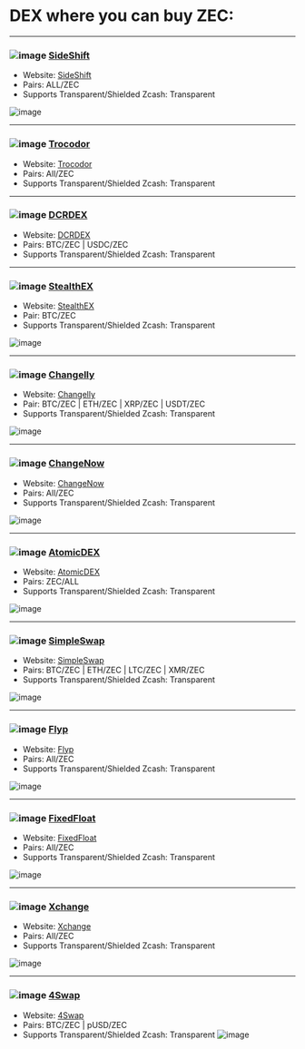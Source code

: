# DEX where you can buy ZEC: 

---


### ![image](https://github.com/ManyRios/zechub/assets/34518489/6556c74e-f86c-452d-9f71-090d02af86fb) [SideShift](https://sideshift.ai/usdcpolygon/zec)

* Website: [SideShift](https://sideshift.ai/usdcpolygon/zec)
* Pairs: ALL/ZEC
* Supports Transparent/Shielded Zcash: Transparent

![image](https://github.com/ManyRios/zechub/assets/34518489/df4d01be-b7e4-4e3d-ba1d-a65682fdc2bc)

---

### ![image](https://i.ibb.co/rbxrjFP/image-2023-09-05-202420036.png) [Trocodor](https://trocador.app/en/)

* Website: [Trocodor](https://trocador.app)
* Pairs: All/ZEC
* Supports Transparent/Shielded Zcash: Transparent

--- 

### ![image](https://i.ibb.co/Px2BbMH/image-2023-09-18-184017404.png) [DCRDEX](https://dex.decred.org)

* Website: [DCRDEX](https://dex.decred.org)
* Pairs: BTC/ZEC | USDC/ZEC
* Supports Transparent/Shielded Zcash: Transparent

--- 
### ![image](https://github.com/ManyRios/zechub/assets/34518489/6d2f987e-1a14-46fe-8734-c3da8d563db6) [StealthEX](https://stealthex.io/?to=zec)

* Website: [StealthEX](https://stealthex.io/?to=zec)
* Pair: BTC/ZEC
* Supports Transparent/Shielded Zcash: Transparent

![image](https://github.com/ManyRios/zechub/assets/34518489/e8f622c5-471e-4659-a75f-533134a0346f)

--- 

### ![image](https://github.com/ManyRios/zechub/assets/34518489/e22bad6f-d59f-4e4d-a450-b367c8c1f02a) [Changelly](https://changelly.com/) 

* Website: [Changelly](https://changelly.com/)
* Pair: BTC/ZEC | ETH/ZEC | XRP/ZEC | USDT/ZEC 
* Supports Transparent/Shielded Zcash: Transparent

![image](https://github.com/ManyRios/zechub/assets/34518489/14e78c60-b588-4a53-8465-4398dd4eca21)

---

### ![image](https://github.com/ManyRios/zechub/assets/34518489/bb26cfbc-b6e7-4c1f-b7b5-18980d0701a1) [ChangeNow](https://changenow.io/?from=usdterc20&to=zec) 

* Website: [ChangeNow](https://changenow.io/?from=usdterc20&to=zec)
* Pairs: All/ZEC
* Supports Transparent/Shielded Zcash: Transparent

![image](https://github.com/ManyRios/zechub/assets/34518489/f8838b07-8897-480a-8ac6-a861e82b93f9)

--- 

### ![image](https://github.com/ManyRios/zechub/assets/34518489/2a71fced-8524-4344-b231-7982806bb435) [AtomicDEX](https://app.atomicdex.io/#/dex) 

* Website: [AtomicDEX](https://app.atomicdex.io/#/dex)
* Pairs: ZEC/ALL
* Supports Transparent/Shielded Zcash: Transparent

![image](https://github.com/ManyRios/zechub/assets/34518489/9e0bd6cf-1ceb-4871-bd2a-8878c0f9aac2)

--- 

### ![image](https://github.com/ManyRios/zechub/assets/34518489/2caa5808-9131-4e0b-8c5a-17c97537b008) [SimpleSwap](https://simpleswap.io/?to=zec)

* Website: [SimpleSwap](https://simpleswap.io/?to=zec)
* Pairs: BTC/ZEC | ETH/ZEC | LTC/ZEC | XMR/ZEC
* Supports Transparent/Shielded Zcash: Transparent

![image](https://github.com/ManyRios/zechub/assets/34518489/4fb8bdf4-a55e-4db3-b41a-a0331ec1841c)

--- 

### ![image](https://github.com/ManyRios/zechub/assets/34518489/70ed2ea5-8e2f-4a0a-b68e-22ff245e6104) [Flyp]([Flyp](https://flyp.me/en/#/)https://flyp.me/en/#/)

* Website: [Flyp]([Flyp](https://flyp.me/en/#/)https://flyp.me/en/#/)
* Pairs: All/ZEC
* Supports Transparent/Shielded Zcash: Transparent

![image](https://github.com/ManyRios/zechub/assets/34518489/95fd9b9a-8578-4f98-a11f-f6c649d69103)

--- 

### ![image](https://github.com/ManyRios/zechub/assets/34518489/3186b4db-fd08-462f-b70e-2dcbc46c7ca1) [FixedFloat](https://fixedfloat.com/en/)

* Website: [FixedFloat](https://fixedfloat.com/en/)
* Pairs: All/ZEC
* Supports Transparent/Shielded Zcash: Transparent

![image](https://github.com/ManyRios/zechub/assets/34518489/0e1a9803-2ec6-4d55-90de-a5998b5abbc6)

--- 

### ![image](https://github.com/ManyRios/zechub/assets/34518489/16d21359-7dce-4909-921a-31670b6d3cd2) [Xchange](https://xchange.me/)

* Website: [Xchange](https://xchange.me/)
* Pairs: All/ZEC
* Supports Transparent/Shielded Zcash: Transparent

![image](https://github.com/ManyRios/zechub/assets/34518489/3ebfb62f-b92a-41c1-8ff3-617e824cc019)

---

### ![image](https://github.com/ManyRios/zechub/assets/34518489/5754fd39-c976-45ce-a168-42dfa00ad9a6) [4Swap](https://app.4swap.org/#/swap?input=c6d0c728-2624-429b-8e0d-d9d19b6592fa&output=c996abc9-d94e-4494-b1cf-2a3fd3ac5714)

* Website: [4Swap](https://app.4swap.org/#/swap?input=c6d0c728-2624-429b-8e0d-d9d19b6592fa&output=c996abc9-d94e-4494-b1cf-2a3fd3ac5714)
* Pairs: BTC/ZEC | pUSD/ZEC
* Supports Transparent/Shielded Zcash: Transparent
![image](https://github.com/ManyRios/zechub/assets/34518489/a5b57bd1-38f8-481e-9e67-7d7004466bfb)
